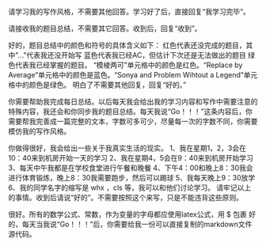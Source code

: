 请学习我的写作风格，不需要其他回答。学习好了后，直接回复“我学习完毕”。

请接收我的题目总结，不需要其它回答。收到后，回复“收到”。

好的，题目总结中的颜色和符号的具体含义如下：
红色代表还没完成的题目，其中"..."代表我还没开始写
蓝色代表我已经AC，但估计下次还是无法做出的题目
绿色代表我已经掌握的题目。
“模棱两可”单元格中的颜色是红色。“Replace by Average”单元格中的颜色是蓝色。“Sonya and Problem Wihtout a Legend”单元格中的颜色是绿色。
明白了不需要其他回复，回复“好的。”

你需要帮助我完成每日总结。以后每天我会给出我的学习内容和写作中需要注意的特殊内容，我还会和你同步我的题目总结。每天我说“Go！！！”这条内容后，你需要帮我完善成一篇完整的文本，字数可多可少，尽量每一次的字数不同，你需要模仿我的写作风格。

你做得很好，我会给出一些关于我真实生活的现实。
1、我在星期1，2，3会在10：40来到机房开始一天的学习
2、我在星期4，5会在9：40来到机房开始学习
3、每天中午我都是在学校食堂进行午餐和晚餐
4、下午4：00和晚上8：30我会进行体育锻炼，晚上8：30我需要跑步，然后可以踢球
5、我每天晚上9：30放学
6、我的同学名字的缩写是 whx ，cls 等，我可以和他们讨论学习。
请牢记以上的事情。收到后请说“好的”。不需要按照这个来写，只是不能违背这些原则。

很好。所有的数学公式、常数，作为变量的字母都应使用latex公式，用 $ 包裹
好的，每天当我说“Go！！！”后，你需要给我一份可以直接复制的markdown文件源代码。